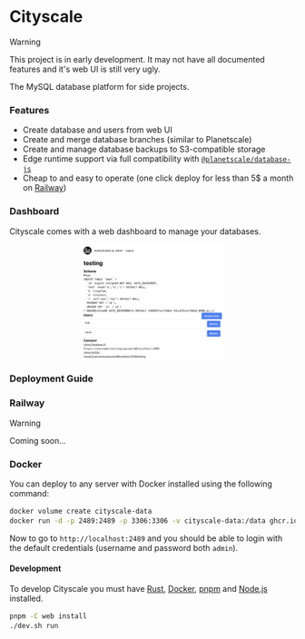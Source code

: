 # Cityscale

> [!WARNING]  
> This project is in early development. It may not have all documented features and it's web UI is still very ugly.

The MySQL database platform for side projects.

### Features

 - Create database and users from web UI
 - Create and merge database branches (similar to Planetscale)
 - Create and manage database backups to S3-compatible storage
 - Edge runtime support via full compatibility with [`@planetscale/database-js`](https://github.com/planetscale/database-js)
 - Cheap to and easy to operate (one click deploy for less than 5$ a month on [Railway](https://railway.app))

### Dashboard

Cityscale comes with a web dashboard to manage your databases.

<div style="display: flex; flex-direction: column; align-items: center;">
    <img src="./.github/preview.png" alt="Cityscale Dashboard" width="50%">
</div>

### Deployment Guide

### Railway

> [!WARNING]  
> Coming soon...

### Docker

You can deploy to any server with Docker installed using the following command:

```bash
docker volume create cityscale-data
docker run -d -p 2489:2489 -p 3306:3306 -v cityscale-data:/data ghcr.io/oscartbeaumont/cityscale:latest
```

Now to go to `http://localhost:2489` and you should be able to login with the default credentials (username and password both `admin`).

#### Development

To develop Cityscale you must have [Rust](https://www.rust-lang.org), [Docker](https://www.docker.com), [pnpm](https://pnpm.io) and [Node.js](https://nodejs.org) installed.

```bash
pnpm -C web install
./dev.sh run
```